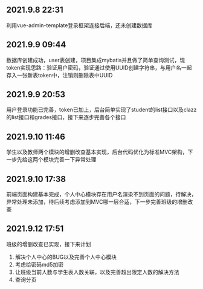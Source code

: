 ## 2021.9.8 22:31
利用vue-admin-template登录框架连接后端，还未创建数据库

## 2021.9.9 09:44
数据库创建成功，user表创建，项目集成mybatis并且做了简单查询测试，现token实现思路：验证用户密码，验证通过使用UUID创建字符串，与用户名一起存入一张新表token中，注销则删除表中UUID

## 2021.9.9 20:53
用户登录功能已完善，token已加上，后台简单实现了student的list接口以及clazz的list接口和grades接口，接下来逐步完善各个接口

## 2021.9.10 11:46
学生以及教师两个模块的增删改查基本实现，后台代码优化为标准MVC架构，下一步先给这两个模块完善一下异常处理

## 2021.9.10 17:38
前端页面构建基本完成，个人中心模块存在用户名渲染不到页面的问题，待解决，异常处理未添加，待后续考虑添加到MVC哪一层合适，下一步完善班级的增删改查

## 2021.9.12 17:51
班级的增删改查已实现，接下来计划
1. 解决个人中心的BUG以及完善个人中心模块
2. 考虑给密码md5加密
3. 让班级当前人数与学生表人数关联，以及完善超出限定人数的解决方法
4. 查询分页